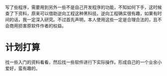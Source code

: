 ﻿---
categories: [逆向工程]
tags: [逆向工程, 反编译, 破解]
---
写了些程序，需要用到另外一些不是自己开发程序的功能，不知如何下手，这时候查了下资料，原来可以借助逆向工程这种黑科技。逆向工程确实很有趣，如果有时间的话，我一定深入研究。不过首先声明，本人使用这些一定是合理合法的，且不会商用损害原软件作者的权益。  

# 计划打算
找一些入门的资料看看，然后找一些软件进行下实际操作。形成自己的一个业余小爱好，蛮有趣的。  